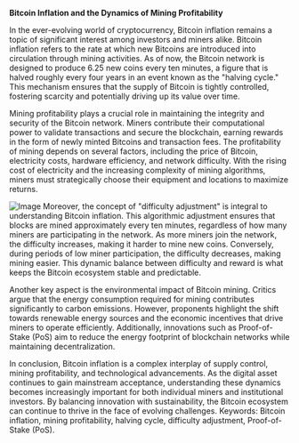 **Bitcoin Inflation and the Dynamics of Mining Profitability**

In the ever-evolving world of cryptocurrency, Bitcoin inflation remains a topic of significant interest among investors and miners alike. Bitcoin inflation refers to the rate at which new Bitcoins are introduced into circulation through mining activities. As of now, the Bitcoin network is designed to produce 6.25 new coins every ten minutes, a figure that is halved roughly every four years in an event known as the "halving cycle." This mechanism ensures that the supply of Bitcoin is tightly controlled, fostering scarcity and potentially driving up its value over time.

Mining profitability plays a crucial role in maintaining the integrity and security of the Bitcoin network. Miners contribute their computational power to validate transactions and secure the blockchain, earning rewards in the form of newly minted Bitcoins and transaction fees. The profitability of mining depends on several factors, including the price of Bitcoin, electricity costs, hardware efficiency, and network difficulty. With the rising cost of electricity and the increasing complexity of mining algorithms, miners must strategically choose their equipment and locations to maximize returns.


![Image](https://github.com/user-attachments/assets/31692037-0104-4703-abd1-696b6a7dd41b)
Moreover, the concept of "difficulty adjustment" is integral to understanding Bitcoin inflation. This algorithmic adjustment ensures that blocks are mined approximately every ten minutes, regardless of how many miners are participating in the network. As more miners join the network, the difficulty increases, making it harder to mine new coins. Conversely, during periods of low miner participation, the difficulty decreases, making mining easier. This dynamic balance between difficulty and reward is what keeps the Bitcoin ecosystem stable and predictable.

Another key aspect is the environmental impact of Bitcoin mining. Critics argue that the energy consumption required for mining contributes significantly to carbon emissions. However, proponents highlight the shift towards renewable energy sources and the economic incentives that drive miners to operate efficiently. Additionally, innovations such as Proof-of-Stake (PoS) aim to reduce the energy footprint of blockchain networks while maintaining decentralization.

In conclusion, Bitcoin inflation is a complex interplay of supply control, mining profitability, and technological advancements. As the digital asset continues to gain mainstream acceptance, understanding these dynamics becomes increasingly important for both individual miners and institutional investors. By balancing innovation with sustainability, the Bitcoin ecosystem can continue to thrive in the face of evolving challenges. Keywords: Bitcoin inflation, mining profitability, halving cycle, difficulty adjustment, Proof-of-Stake (PoS).